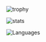 ![trophy](https://github-profile-trophy.vercel.app/?username=mids&row=1&column=6&no-bg=true&no-frame=true&theme=chalk)

![stats](https://github-readme-stats.vercel.app/api?username=mids&show_icons=true&hide=contribs&hide_title=true&hide_border=true&include_all_commits=true&count_private=true&cache_seconds=86400&theme=darcula)

![Languages](https://github-readme-stats.vercel.app/api/top-langs/?username=mids&hide_title=true&hide_border=true&layout=compact&langs_count=4&cache_seconds=86400&theme=darcula)
